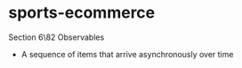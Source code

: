 # sports-ecommerce

Section 6\82 Observables
- A sequence of items that arrive asynchronously over time





